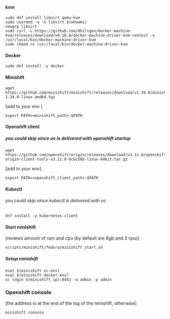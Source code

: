 #### kvm
```console 
sudo dnf install libvirt qemu-kvm
sudo usermod -a -G libvirt $(whoami)
newgrp libvirt
sudo curl -L https://github.com/dhiltgen/docker-machine-kvm/releases/download/v0.10.0/docker-machine-driver-kvm-centos7 -o /usr/local/bin/docker-machine-driver-kvm
sudo chmod +x /usr/local/bin/docker-machine-driver-kvm
```

#### Docker 
```console 
sudo dnf install -y docker
```

#### Minishift
```console
wget https://github.com/minishift/minishift/releases/download/v1.34.0/minishift-1.34.0-linux-amd64.tgz
```

[add to your env ] 
```console 
export PATH=<minishift_path>:$PATH
```

#### Openshift client
##### you could skip since oc is delivered with openshift startup
```console 
wget https://github.com/openshift/origin/releases/download/v3.11.0/openshift-origin-client-tools-v3.11.0-0cbc58b-linux-64bit.tar.gz
```
[add to your env]
```console 
export PATH=<openshift_client_path>:$PATH
```

#### Kubectl
###### you could skip since kubectl is delivered with oc
```console 
dnf install -y kubernetes-client
```

#### Start minishift 
[reviews amount of ram and cpu (by default are 8gb and 3 cpu)]
```console 
scripts/minishift/fedora/minishift_start.sh
```

##### Setup minishift
```console 
eval $(minishift oc-env) 
eval $(minishift docker-env)
oc login $(minishift ip):8443 -u admin -p admin
```


### Openshift console
[the address is at the end of the log of the minishift, otherwise]
```console 
minishift console
```


